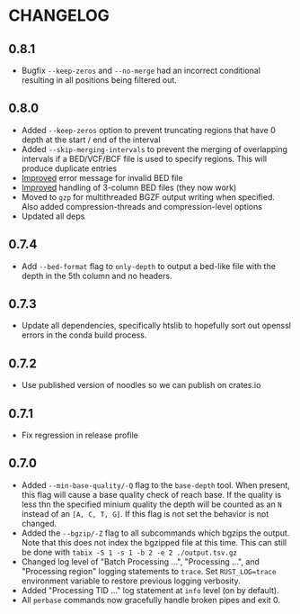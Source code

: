 # CHANGELOG

## 0.8.1

- Bugfix `--keep-zeros` and `--no-merge` had an incorrect conditional resulting in all positions being filtered out.

## 0.8.0

- Added `--keep-zeros` option to prevent truncating regions that have 0 depth at the start / end of the interval
- Added `--skip-merging-intervals` to prevent the merging of overlapping intervals if a BED/VCF/BCF file is used to specify regions. This will produce duplicate entries
- [Improved](https://github.com/sstadick/perbase/issues/42) error message for invalid BED file
- [Improved](https://github.com/sstadick/perbase/issues/41) handling of 3-column BED files (they now work)
- Moved to `gzp` for multithreaded BGZF output writing when specified. Also added compression-threads and compression-level options
- Updated all deps

## 0.7.4

- Add `--bed-format` flag to `only-depth` to output a bed-like file with the depth in the 5th column and no headers.

## 0.7.3

- Update all dependencies, specifically htslib to hopefully sort out
  openssl errors in the conda build process.

## 0.7.2

- Use published version of noodles so we can publish on crates.io

## 0.7.1

- Fix regression in release profile

## 0.7.0

- Added `--min-base-quality/-Q` flag to the `base-depth` tool. When present, this flag will cause a base quality check of reach base. If the quality is less thn the specified minium quality the depth will be counted as an `N` instead of an `[A, C, T, G]`. If this flag is not set the behavior is not changed.
- Added the `--bgzip/-Z` flag to all subcommands which bgzips the output. Note that this does not index the bgzipped file at this time. This can still be done with `tabix -S 1 -s 1 -b 2 -e 2 ./output.tsv.gz`
- Changed log level of "Batch Processing ...", "Processing ...", and "Processing region" logging statements to `trace`. Set `RUST_LOG=trace` environment variable to restore previous logging verbosity.
- Added "Processing TID ..." log statement at `info` level (on by default).
- All `perbase` commands now gracefully handle broken pipes and exit 0.
